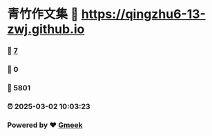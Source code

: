 # 青竹作文集 :link: https://qingzhu6-13-zwj.github.io 
### :page_facing_up: [7](https://qingzhu6-13-zwj.github.io/tag.html) 
### :speech_balloon: 0 
### :hibiscus: 5801 
### :alarm_clock: 2025-03-02 10:03:23 
### Powered by :heart: [Gmeek](https://github.com/Meekdai/Gmeek)
